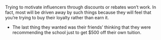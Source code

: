
Trying to motivate influencers through discounts or rebates won’t work. In fact, most will be driven away by such things because they will feel that you’re trying to buy their loyalty rather than earn it.
- The last thing they wanted was their friends’ thinking that they were recommending the school just to get $500 off their own tuition.

